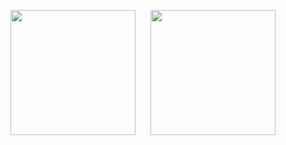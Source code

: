 <p align="center">
  <img src="https://jenyus.web.app/static/e4d3b7f1e9b711a515f3eefd0fc01555/a79d3/nestjs.png" width="200" style="margin-right: 20px;" />
  <img src="https://tactless7.github.io/cv/img/icons/react_logo_2.png" width="200" />
</p>
